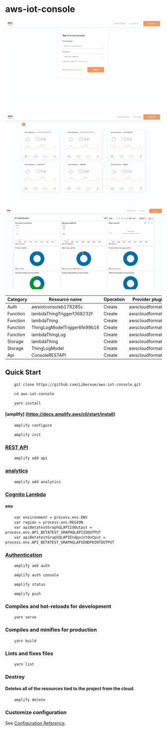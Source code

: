 # aws-iot-console

![login](./pic/login.png)

![dashboard](./pic/dashboard.png)

![dashboardTail](./pic/dashboard_detail.png)


|Category|Resource name|Operation |Provider plugin|
| ----------- | ----------- |----------- |----------- |
| Auth     | awsiotconsoleb179285c        | Create    | awscloudformation |
| Function | lambdaThingTriggerf368232f   | Create    | awscloudformation |
| Function | lambdaThing                  | Create    | awscloudformation |
| Function | ThingLogModelTrigger6fe99b16 | Create    | awscloudformation |
| Function | lambdaThingLog               | Create    | awscloudformation |
| Storage  | lambdaThing                  | Create    | awscloudformation |
| Storage  | ThingLogModel                | Create    | awscloudformation |
| Api      | ConsoleRESTAPI               | Create    | awscloudformation |


## Quick Start

```shell
    git clone https://github.com/Liberxue/aws-iot-console.git
```
```shell
    cd aws-iot-console
```

```shell
    yarn install
```

####  [amplify] (https://docs.amplify.aws/cli/start/install)

```shell
    amplify configure
```

```shell
    amplify init
```


### [REST API](https://docs.amplify.aws/lib/restapi/getting-started/q/platform/js/#configure-your-application)

```shell
    amplify add api
```

### [analytics](https://docs.amplify.aws/lib/analytics/getting-started/q/platform/js/#configure-your-app)

```shell
    amplify add analytics
```
### [Cognito Lambda](https://docs.amplify.aws/cli/function/#function-templates)

#### env 
```shell
    var environment = process.env.ENV
    var region = process.env.REGION
    var apiBetatestGraphQLAPIIdOutput = process.env.API_BETATEST_GRAPHQLAPIIDOUTPUT
    var apiBetatestGraphQLAPIEndpointOutput = process.env.API_BETATEST_GRAPHQLAPIENDPOINTOUTPUT
```

### [Authentication](https://docs.amplify.aws/cli/auth/overview/)


```shell
    amplify add auth
```

```shell
    amplify auth console

```


```shell
    amplify status

```

```shell
    amplify push
```

### Compiles and hot-reloads for development
```shell
    yarn serve
```

### Compiles and minifies for production

```shell
    yarn build
```

### Lints and fixes files
```shell
    yarn lint
```


### Destroy
#### Deletes all of the resources tied to the project from the cloud.   
```shell
    amplify delete
```

### Customize configuration
See [Configuration Reference](https://cli.vuejs.org/config/).
